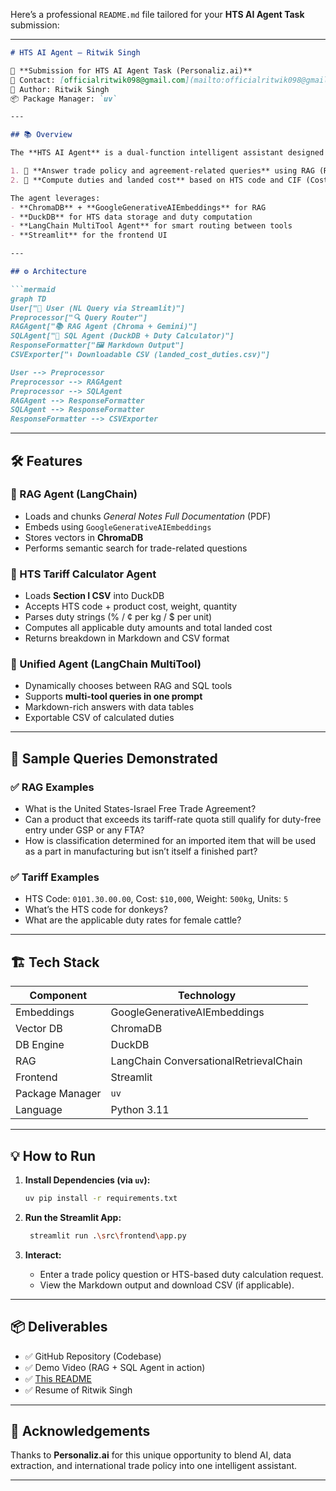 Here’s a professional `README.md` file tailored for your **HTS AI Agent Task** submission:

---

````markdown
# HTS AI Agent – Ritwik Singh

🚀 **Submission for HTS AI Agent Task (Personaliz.ai)**  
📧 Contact: [officialritwik098@gmail.com](mailto:officialritwik098@gmail.com)  
👤 Author: Ritwik Singh  
📦 Package Manager: `uv`  

---

## 📚 Overview

The **HTS AI Agent** is a dual-function intelligent assistant designed to:

1. 🧠 **Answer trade policy and agreement-related queries** using RAG (Retrieval-Augmented Generation) on HTS General Notes documentation.
2. 💸 **Compute duties and landed cost** based on HTS code and CIF (Cost + Insurance + Freight) details using DuckDB and HTS tariff CSVs.

The agent leverages:
- **ChromaDB** + **GoogleGenerativeAIEmbeddings** for RAG
- **DuckDB** for HTS data storage and duty computation
- **LangChain MultiTool Agent** for smart routing between tools
- **Streamlit** for the frontend UI

---

## ⚙️ Architecture

```mermaid
graph TD
User["🧑 User (NL Query via Streamlit)"]
Preprocessor["🔍 Query Router"]
RAGAgent["📚 RAG Agent (Chroma + Gemini)"]
SQLAgent["🧾 SQL Agent (DuckDB + Duty Calculator)"]
ResponseFormatter["🖼 Markdown Output"]
CSVExporter["⬇️ Downloadable CSV (landed_cost_duties.csv)"]

User --> Preprocessor
Preprocessor --> RAGAgent
Preprocessor --> SQLAgent
RAGAgent --> ResponseFormatter
SQLAgent --> ResponseFormatter
ResponseFormatter --> CSVExporter
````

---

## 🛠 Features

### 🔹 RAG Agent (LangChain)

* Loads and chunks *General Notes Full Documentation* (PDF)
* Embeds using `GoogleGenerativeAIEmbeddings`
* Stores vectors in **ChromaDB**
* Performs semantic search for trade-related questions

### 🔹 HTS Tariff Calculator Agent

* Loads **Section I CSV** into DuckDB
* Accepts HTS code + product cost, weight, quantity
* Parses duty strings (% / ¢ per kg / \$ per unit)
* Computes all applicable duty amounts and total landed cost
* Returns breakdown in Markdown and CSV format

### 🔹 Unified Agent (LangChain MultiTool)

* Dynamically chooses between RAG and SQL tools
* Supports **multi-tool queries in one prompt**
* Markdown-rich answers with data tables
* Exportable CSV of calculated duties

---

## 🧪 Sample Queries Demonstrated

### ✅ RAG Examples

* What is the United States-Israel Free Trade Agreement?
* Can a product that exceeds its tariff-rate quota still qualify for duty-free entry under GSP or any FTA?
* How is classification determined for an imported item that will be used as a part in manufacturing but isn’t itself a finished part?

### ✅ Tariff Examples

* HTS Code: `0101.30.00.00`, Cost: `$10,000`, Weight: `500kg`, Units: `5`
* What’s the HTS code for donkeys?
* What are the applicable duty rates for female cattle?

---

## 🏗️ Tech Stack

| Component       | Technology                             |
| --------------- | -------------------------------------- |
| Embeddings      | GoogleGenerativeAIEmbeddings           |
| Vector DB       | ChromaDB                               |
| DB Engine       | DuckDB                                 |
| RAG             | LangChain ConversationalRetrievalChain |
| Frontend        | Streamlit                              |
| Package Manager | `uv`                                   |
| Language        | Python 3.11                            |


---

## 💡 How to Run

1. **Install Dependencies (via `uv`):**

   ```bash
   uv pip install -r requirements.txt
   ```

2. **Run the Streamlit App:**

   ```bash
    streamlit run .\src\frontend\app.py
   ```

3. **Interact:**

   * Enter a trade policy question or HTS-based duty calculation request.
   * View the Markdown output and download CSV (if applicable).

---

## 📦 Deliverables

* ✅ GitHub Repository (Codebase)
* ✅ Demo Video (RAG + SQL Agent in action)
* ✅ [This README](#)
* ✅ Resume of Ritwik Singh

---

## 🙌 Acknowledgements

Thanks to **Personaliz.ai** for this unique opportunity to blend AI, data extraction, and international trade policy into one intelligent assistant.

---
